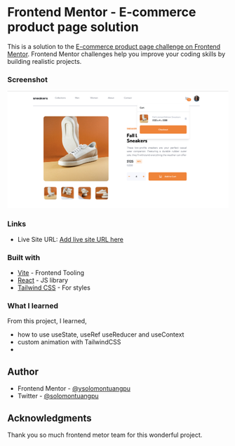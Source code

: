 # Frontend Mentor - E-commerce product page solution

This is a solution to the [E-commerce product page challenge on Frontend Mentor](https://www.frontendmentor.io/challenges/ecommerce-product-page-UPsZ9MJp6). Frontend Mentor challenges help you improve your coding skills by building realistic projects.


### Screenshot

![](./public/screenshot.png)



### Links


- Live Site URL: [Add live site URL here](https://my-eproductpage.netlify.app/)


### Built with

- [Vite](https://vitejs.dev/) - Frontend Tooling
- [React](https://reactjs.org/) - JS library
- [Tailwind CSS](https://tailwindcss.com/) - For styles


### What I learned

From this project, I learned,
- how to use useState, useRef useReducer and useContext
- custom animation with TailwindCSS
- 

## Author

- Frontend Mentor - [@ysolomontuangpu](https://www.frontendmentor.io/profile/solomontuangpu)
- Twitter - [@solomontuangpu](https://www.twitter.com/solomontuangpu)


## Acknowledgments

Thank you so much frontend metor team for this wonderful project. 
